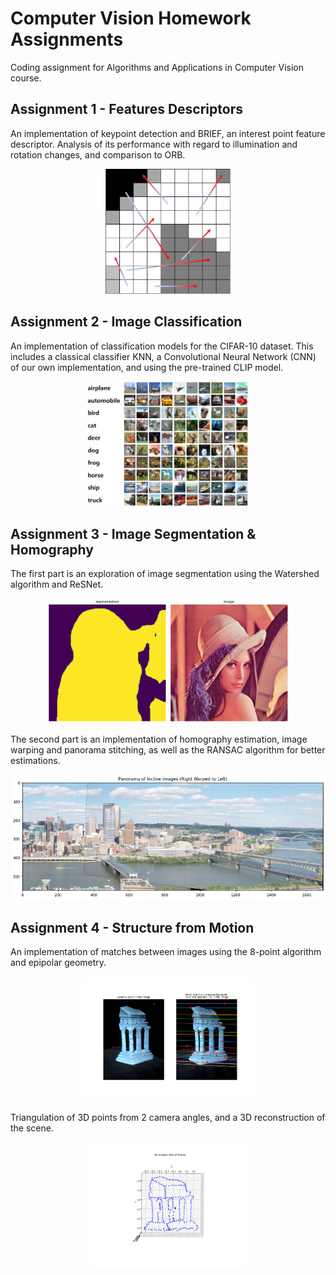 # Computer Vision Homework Assignments

Coding assignment for Algorithms and Applications in Computer Vision course.

## Assignment 1 - Features Descriptors

An implementation of keypoint detection and BRIEF, an interest point feature descriptor. Analysis of its performance with regard to illumination and rotation changes, and comparison to ORB.

<div style="text-align: center;">
  <img src="hw1_features/assets/BRIEF_test_vis.png" alt="BRIEF Descriptor" height="200"/>
</div>


## Assignment 2 - Image Classification

An implementation of classification models for the CIFAR-10 dataset.
This includes a classical classifier KNN, a Convolutional Neural Network (CNN) of our own implementation, and using the pre-trained CLIP model.

<div style="text-align: center;">
  <img src="hw2_classification_foundation_models/assets/cifar10.png" alt="CIFAR-10 Database" height="200"/>
</div>

## Assignment 3 - Image Segmentation \& Homography

The first part is an exploration of image segmentation using the Watershed algorithm and ReSNet. 

<div style="text-align: center;">
  <img src="hw3_segmentation_and_homography/output/segmentation.png" alt="Segmentation" height="200"/>
</div>


The second part is an implementation of homography estimation, image warping and panorama stitching, as well as the RANSAC algorithm for better estimations.

<div style="text-align: center;">
  <img src="hw3_segmentation_and_homography/output/3.4_panorama.png" alt="Panorama" height="200"/>
</div>

## Assignment 4 - Structure from Motion

An implementation of matches between images using the 8-point algorithm and epipolar geometry.
<div style="text-align: center;">
  <img src="hw4_Structure_from_motion/output/1.2_points.png" alt="Panorama" height="200"/>
</div>

Triangulation of 3D points from 2 camera angles, and a 3D reconstruction of the scene.
<div style="text-align: center;">
  <img src="hw4_Structure_from_motion/output/1.5_1.png" alt="Panorama" height="200"/>
</div>
